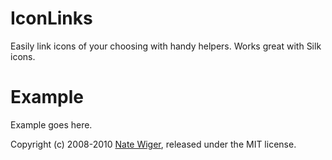 IconLinks
=========
Easily link icons of your choosing with handy helpers.  Works great with Silk icons.


Example
=======
Example goes here.

Copyright (c) 2008-2010 [Nate Wiger](http://nateware.com), released under the MIT license.
